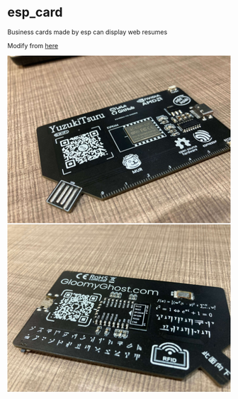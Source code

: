 # esp_card
Business cards made by esp can display web resumes

Modify from [here](https://oshwhub.com/Giftina/ESP8266_CARD)


![](.github/img/IMG_0111.JPG)
![](.github/img/IMG_0112.JPG)
